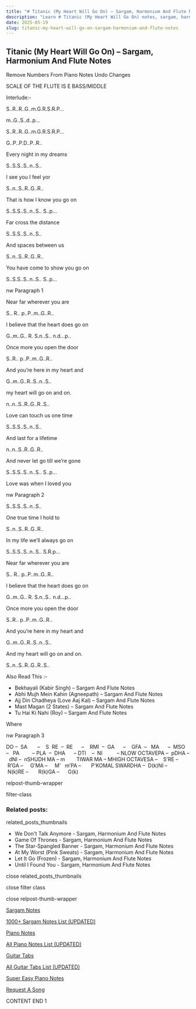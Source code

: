 ```yaml
---
title: "# Titanic (My Heart Will Go On) – Sargam, Harmonium And Flute Notes"
description: "Learn # Titanic (My Heart Will Go On) notes, sargam, harmonium notations and flute notes. Easy step-by-step tutorial for beginners."
date: 2025-05-19
slug: titanic-my-heart-will-go-on-sargam-harmonium-and-flute-notes
---
```


## Titanic (My Heart Will Go On) – Sargam, Harmonium And Flute Notes

Remove Numbers From Piano Notes
Undo Changes

SCALE OF THE FLUTE IS E BASS/MIDDLE

Interlude:-

S..R..R..G..m.G.R.S.R.P…

m..G..S..d..p…

S..R..R..G..m.G.R.S.R.P…

G..P..P.D..P..R..

Every night in my dreams

S..S.S..S..n..S..

I see you I feel yor

S..n..S..R..G..R..

That is how I know you go on

S..S.S..S..n..S.. S..p…

Far cross the distance

S..S.S..S..n..S..

And spaces between us

S..n..S..R..G..R..

You have come to show you go on

S..S.S..S..n..S.. S..p…

nw Paragraph 1

Near far wherever you are

S.. R.. p..P..m..G..R..

I believe that the heart does go on

G..m..G.. R. S.n..S.. n.d…p..

Once more you open the door

S..R.. p..P..m..G..R..

And you’re here in my heart and

G..m..G..R..S..n..S..

my heart will go on and on.

n..n..S..R..G..R..S..

Love can touch us one time

S..S.S..S..n..S..

And last for a lifetime

n..n..S..R..G..R..

And never let go till we’re gone

S..S.S..S..n..S.. S..p…

Love was when I loved you

nw Paragraph 2

S..S.S..S..n..S..

One true time I hold to

S..n..S..R..G..R..

In my life we’ll always go on

S..S.S..S..n..S.. S.R.p…

Near far wherever you are

S.. R.. p..P..m..G..R..

I believe that the heart does go on

G..m..G.. R. S.n..S.. n.d…p..

Once more you open the door

S..R.. p..P..m..G..R..

And you’re here in my heart and

G..m..G..R..S..n..S..

And my heart will go on and on.

S..n..S..R..G..R..S..



Also Read This :-



* Bekhayali (Kabir Singh) – Sargam And Flute Notes
* Abhi Mujh Mein Kahin (Agneepath) – Sargam And Flute Notes
* Ajj Din Chadheya (Love Aaj Kal) – Sargam And Flute Notes
* Mast Magan (2 States) – Sargam And Flute Notes
* Tu Hai Ki Nahi (Roy) – Sargam And Flute Notes

Where

nw Paragraph 3



DO –  SA       –    S  RE  –  RE      –    RMI  –  GA      –    GFA  –   MA      –  MSO  –   PA         – PLA  –  DHA      – DTI    –  NI          – NLOW OCTAVEPA –  pDHA –  dNI –  nSHUDH MA – m        TIWAR MA – MHIGH OCTAVESA –    S’RE –     R’GA –     G’MA –     M’   m’PA –       P’KOMAL SWARDHA –  D(k)NI –       N(k)RE –       R(k)GA –      G(k)



relpost-thumb-wrapper

filter-class

### Related posts:

related_posts_thumbnails

* We Don't Talk Anymore - Sargam, Harmonium And Flute Notes
* Game Of Thrones - Sargam, Harmonium And Flute Notes
* The Star-Spangled Banner - Sargam, Harmonium And Flute Notes
* At My Worst (Pink Sweats) - Sargam, Harmonium And Flute Notes
* Let It Go (Frozen) - Sargam, Harmonium And Flute Notes
* Until I Found You - Sargam, Harmonium And Flute Notes

close related_posts_thumbnails

close filter class

close relpost-thumb-wrapper

[Sargam Notes](https://www.notationsworld.com/sargam-notes.html)

[1000+ Sargam Notes List (UPDATED)](https://www.notationsworld.com/all-songs-list-sargam-notes.html)

[Piano Notes](https://www.notationsworld.com/piano-notes.html)

[All Piano Notes List (UPDATED)](https://www.notationsworld.com/all-songs-list-piano-notes.html)

[Guitar Tabs](https://www.notationsworld.com/guitar-tabs.html)

[All Guitar Tabs List (UPDATED)](https://www.notationsworld.com/all-songs-list-guitar-tabs.html)

[Super Easy Piano Notes](https://studywall.in/)

[Request A Song](https://www.notationsworld.com/request-a-song.html)

CONTENT END 1

